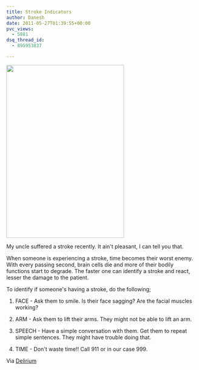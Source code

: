 ```yaml
---
title: Stroke Indicators
author: Danesh
date: 2011-05-27T01:39:55+00:00
pvc_views:
  - 5881
dsq_thread_id:
  - 895953837

---
```

<img loading="lazy" class="alignnone size-full wp-image-2264" title="stroke_FAST_checklist" src="/wp-content/uploads/2011/05/stroke_FAST_checklist.gif" alt="" width="310" height="457" />

My uncle suffered a stroke recently. It ain't pleasant, I can tell you that.

When someone is experiencing a stroke, time becomes their worst enemy. With every passing second, brain cells die and more of their bodily functions start to degrade. The faster one can identify a stroke and react, lesser the damage to the patient.

To identify if someone's having a stroke, do the following;

1. FACE - Ask them to smile. Is their face sagging? Are the facial muscles working?

2. ARM - Ask them to lift their arms. They might not be able to lift an arm.

3. SPEECH - Have a simple conversation with them. Get them to repeat simple sentences. They might have trouble doing that.

4. TIME - Don't waste time!! Call 911 or in our case 999.

Via [Delirium][1]

 [1]: http://www.abinesh.com/delirium/posts/stroke-indicators/ "Stroke Indicators"